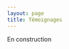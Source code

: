 ```yaml
---
layout: page
title: Témoignages
---
```

En construction
<!-- ### Bidule Truc 
 temoignage de Bidule Truc -->


<!--### Machin Truc
> témoignage de Machin Truc -->
